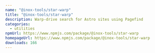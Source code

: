 ```yaml
---
name: "@inox-tools/star-warp"
title: "@inox-tools/star-warp"
description: Warp-drive search for Astro sites using Pagefind
categories:
  - utilities
npmUrl: https://www.npmjs.com/package/@inox-tools/star-warp
homepageUrl: https://www.npmjs.com/package/@inox-tools/star-warp
downloads: 166
---
```

